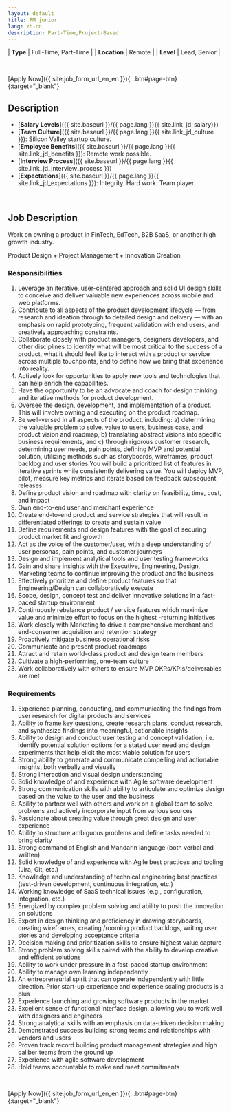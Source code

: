 ```yaml
---
layout: default
title: PM junior
lang: zh-cn
description: Part-Time,Project-Based
---
```


| **Type** | Full-Time, Part-Time |
| **Location** | Remote |
| **Level** | Lead, Senior  |

<br>

[Apply Now]({{ site.job_form_url_en_en }}){: .btn#page-btn}{:target="_blank"}

## Description
- [**Salary Levels**]({{ site.baseurl }}/{{ page.lang }}{{ site.link_jd_salary}})
- [**Team Culture**]({{ site.baseurl }}/{{ page.lang }}{{ site.link_jd_culture }}): Silicon Valley startup culture.
- [**Employee Benefits**]({{ site.baseurl }}/{{ page.lang }}{{ site.link_jd_benefits }}): Remote work possible.
- [**Interview Process**]({{ site.baseurl }}/{{ page.lang }}{{ site.link_jd_interview_process }})
- [**Expectations**]({{ site.baseurl }}/{{ page.lang }}{{ site.link_jd_expectations }}): Integrity. Hard work. Team player.

<br>

## Job Description

Work on owning a product in FinTech, EdTech, B2B SaaS, or another high growth industry.

Product Design + Project Management + Innovation Creation

### Responsibilities
1. Leverage an iterative, user-centered approach and solid UI design skills to conceive and deliver valuable new experiences across mobile and web platforms.
2. Contribute to all aspects of the product development lifecycle — from research and ideation through to detailed design and delivery — with an emphasis on rapid prototyping, frequent validation with end users, and creatively approaching constraints.
3. Collaborate closely with product managers, designers developers, and other disciplines to identify what will be most critical to the success of a product, what it should feel like to interact with a product or service across multiple touchpoints, and to define how we bring that experience into reality.
4. Actively look for opportunities to apply new tools and technologies that can help enrich the capabilities.
5. Have the opportunity to be an advocate and coach for design thinking and iterative methods for product development.
6. Oversee the design, development, and implementation of a product. This will involve owning and executing on the product roadmap.
7. Be well-versed in all aspects of the product, including: a) determining the valuable problem to solve, value to users, business case, and product vision and roadmap, b) translating abstract visions into specific business requirements, and c) through rigorous customer research, determining user needs, pain points, defining MVP and potential solution, utilizing methods such as storyboards, wireframes, product backlog and user stories.You will build a prioritized list of features in iterative sprints while consistently delivering value. You will deploy MVP, pilot, measure key metrics and iterate based on feedback subsequent releases.
8. Define product vision and roadmap with clarity on feasibility, time, cost, and impact
9. Own end-to-end user and merchant experience
10. Create end-to-end product and service strategies that will result in differentiated offerings to create and sustain value
11. Define requirements and design features with the goal of securing product market fit and growth
12. Act as the voice of the customer/user, with a deep understanding of user personas, pain points, and customer journeys
13. Design and implement analytical tools and user testing frameworks
14. Gain and share insights with the Executive, Engineering, Design, Marketing teams to continue improving the product and the business
15. Effectively prioritize and define product features so that Engineering/Design can collaboratively execute
16. Scope, design, concept test and deliver innovative solutions in a fast-paced startup environment
17. Continuously rebalance product / service features which maximize value and minimize effort to focus on the highest -returning initiatives
18. Work closely with Marketing to drive a comprehensive merchant and end-consumer acquisition and retention strategy
19. Proactively mitigate business operational risks
20. Communicate and present product roadmaps
21. Attract and retain world-class product and design team members
22. Cultivate a high-performing, one-team culture
23. Work collaboratively with others to ensure MVP OKRs/KPIs/deliverables are met

### Requirements
1. Experience planning, conducting, and communicating the findings from user research for digital products and services
2. Ability to frame key questions, create research plans, conduct research, and synthesize findings into meaningful, actionable insights
3. Ability to design and conduct user testing and concept validation, i.e. identify potential solution options for a stated user need and design experiments that help elicit the most viable solution for users
4. Strong ability to generate and communicate compelling and actionable insights, both verbally and visually
5. Strong interaction and visual design understanding
6. Solid knowledge of and experience with Agile software development
7. Strong communication skills with ability to articulate and optimize design based on the value to the user and the business
8. Ability to partner well with others and work on a global team to solve problems and actively incorporate input from various sources
9. Passionate about creating value through great design and user experience
10. Ability to structure ambiguous problems and define tasks needed to bring clarity
11. Strong command of English and Mandarin language (both verbal and written)
12. Solid knowledge of and experience with Agile best practices and tooling (Jira, Git, etc.)
13. Knowledge and understanding of technical engineering best practices (test-driven development, continuous integration, etc.)
14. Working knowledge of SaaS technical issues (e.g., configuration, integration, etc.)
15. Energized by complex problem solving and ability to push the innovation on solutions
16. Expert in design thinking and proficiency in drawing storyboards, creating wireframes, creating /rooming product backlogs, writing user stories and developing acceptance criteria
17. Decision making and prioritization skills to ensure highest value capture
18. Strong problem solving skills paired with the ability to develop creative and efficient solutions
19. Ability to work under pressure in a fast-paced startup environment
20. Ability to manage own learning independently
21. An entrepreneurial spirit that can operate independently with little direction. Prior start-up experience and experience scaling products is a plus
22. Experience launching and growing software products in the market
23. Excellent sense of functional interface design, allowing you to work well with designers and engineers
24. Strong analytical skills with an emphasis on data-driven decision making
25. Demonstrated success building strong teams and relationships with vendors and users
26. Proven track record building product management strategies and high caliber teams from the ground up
27. Experience with agile software development
28. Hold teams accountable to make and meet commitments

<br>

[Apply Now]({{ site.job_form_url_en_en }}){: .btn#page-btn}{:target="_blank"}

<br>
